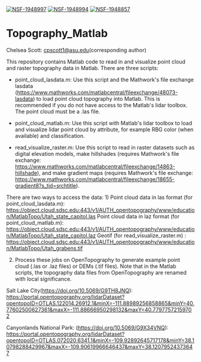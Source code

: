 [![NSF-1948997](https://img.shields.io/badge/NSF-1948997-blue.svg)](https://nsf.gov/awardsearch/showAward?AWD_ID=1948997) [![NSF-1948994](https://img.shields.io/badge/NSF-1948994-blue.svg)](https://nsf.gov/awardsearch/showAward?AWD_ID=1948994) [![NSF-1948857](https://img.shields.io/badge/NSF-1948857-blue.svg)](https://nsf.gov/awardsearch/showAward?AWD_ID=1948857)

# Topography_Matlab
Chelsea Scott: cpscott1@asu.edu(corresponding author)

This repository contains Matlab code to read in and visualize point cloud and raster topography data in Matlab. There are three scripts: 

- point_cloud_lasdata.m: Use this script and the Mathwork's file exchange lasdata (https://www.mathworks.com/matlabcentral/fileexchange/48073-lasdata) to load point cloud topography into Matlab. This is recommended if you do not have access to the Matlab's lidar toolbox. The point cloud must be a .las file. 

- point_cloud_matlab.m: Use this script with Matlab's lidar toolbox to load and visualize lidar point cloud by attribute, for example RBG color (when available) and classification. 

- read_visualize_raster.m: Use this script to read in raster datasets such as digital elevation models, make hillshades (requires Mathwork's file exchange: https://www.mathworks.com/matlabcentral/fileexchange/14863-hillshade), and make gradient maps (requires Mathwork's file exchange: https://www.mathworks.com/matlabcentral/fileexchange/18655-gradient8?s_tid=srchtitle). 

There are two ways to access the data: 
1) 
Point cloud data in las format (for point_cloud_lasdata.m): https://object.cloud.sdsc.edu:443/v1/AUTH_opentopography/www/education/MatlabTopo/Utah_state_capitol.las
Point cloud data in laz format (for point_cloud_matlab.m): https://object.cloud.sdsc.edu:443/v1/AUTH_opentopography/www/education/MatlabTopo/Utah_state_capitol.laz
Geotif (for read_visualize_raster.m) : https://object.cloud.sdsc.edu:443/v1/AUTH_opentopography/www/education/MatlabTopo/Utah_grabens.tif

2) Process these jobs on OpenTopography to generate example point cloud (.las or .laz files) or DEMs (.tif files). Note that in the Matlab scripts, the topography data files from OpenTopography are renamed with local significance. 

Salt Lake City(https://doi.org/10.5069/G9TH8JNQ): https://portal.opentopography.org/lidarDataset?opentopoID=OTLAS.122014.26912.1&minX=-111.88989256858865&minY=40.77602500627361&maxX=-111.88666950298132&maxY=40.77977572159702

Canyonlands National Park: (https://doi.org/10.5069/G9X34VNQ): https://portal.opentopography.org/lidarDataset?opentopoID=OTLAS.072020.6341.1&minX=-109.92892645717178&minY=38.10798288429967&maxX=-109.90619966646437&maxY=38.12079524373647

